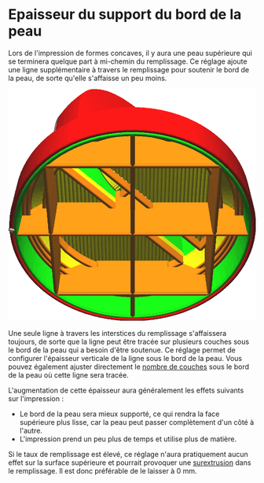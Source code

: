 Epaisseur du support du bord de la peau
===

Lors de l'impression de formes concaves, il y aura une peau supérieure qui se terminera quelque part à mi-chemin du remplissage. Ce réglage ajoute une ligne supplémentaire à travers le remplissage pour soutenir le bord de la peau, de sorte qu'elle s'affaisse un peu moins.

![Un périmètre est tracé à travers le remplissage sous le bord de la peau](../../../articles/images/skin_edge_support_thickness.png)

Une seule ligne à travers les interstices du remplissage s'affaissera toujours, de sorte que la ligne peut être tracée sur plusieurs couches sous le bord de la peau qui a besoin d'être soutenue. Ce réglage permet de configurer l'épaisseur verticale de la ligne sous le bord de la peau. Vous pouvez également ajuster directement le [nombre de couches](./skin_edge_support_layers.md) sous le bord de la peau où cette ligne sera tracée.

L'augmentation de cette épaisseur aura généralement les effets suivants sur l'impression :
* Le bord de la peau sera mieux supporté, ce qui rendra la face supérieure plus lisse, car la peau peut passer complètement d'un côté à l'autre.
* L'impression prend un peu plus de temps et utilise plus de matière.

Si le taux de remplissage est élevé, ce réglage n'aura pratiquement aucun effet sur la surface supérieure et pourrait provoquer une [surextrusion](../troubleshooting/overextrusion.md) dans le remplissage. Il est donc préférable de le laisser à 0 mm.
